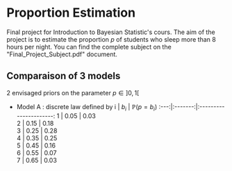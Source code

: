 # Proportion Estimation

Final project for Introduction to Bayesian Statistic's cours. The aim of the project is to estimate the proportion $p$ of students who sleep more than 8 hours per night.
You can find the complete subject on the "Final_Project_Subject.pdf" document.

## Comparaison of 3 models

2 envisaged priors on the parameter $p \in ]0,1[$

- Model A : discrete law defined by
  i | $b_i$ | $\mathbb{P}(p = b_i)$ 
  :---:|:-------:|:----------------------:
   1  | 0.05  | 0.03                 
   2  | 0.15  | 0.18                 
  3  | 0.25  | 0.28                 
   4  | 0.35  | 0.25                 
   5  | 0.45  | 0.16                 
  6  | 0.55  | 0.07                 
   7  | 0.65  | 0.03                 
                                   
